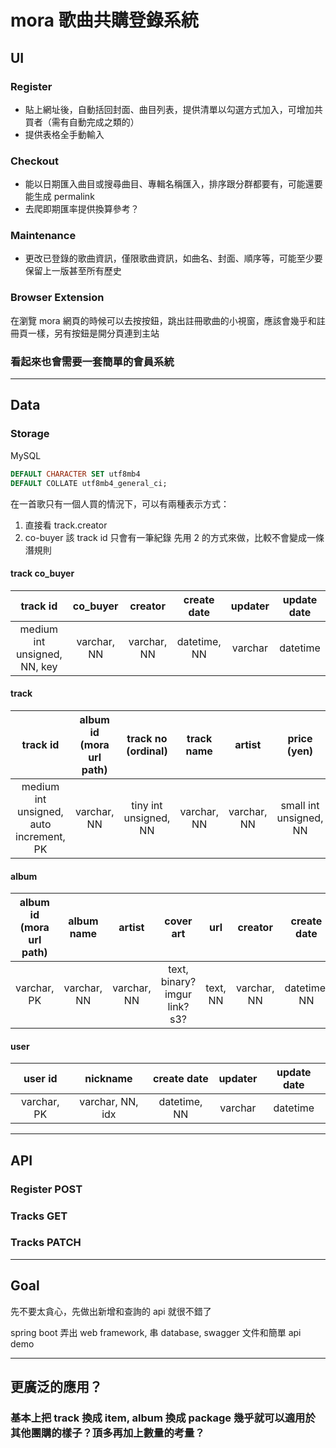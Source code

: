 # mora 歌曲共購登錄系統

## UI

### Register
- 貼上網址後，自動括回封面、曲目列表，提供清單以勾選方式加入，可增加共買者（需有自動完成之類的）
- 提供表格全手動輸入

### Checkout
- 能以日期匯入曲目或搜尋曲目、專輯名稱匯入，排序跟分群都要有，可能還要能生成 permalink
- 去爬即期匯率提供換算參考？

### Maintenance
- 更改已登錄的歌曲資訊，僅限歌曲資訊，如曲名、封面、順序等，可能至少要保留上一版甚至所有歷史

### Browser Extension
在瀏覽 mora 網頁的時候可以去按按鈕，跳出註冊歌曲的小視窗，應該會幾乎和註冊頁一樣，另有按鈕是開分頁連到主站

### 看起來也會需要一套簡單的會員系統

---
## Data

### Storage
MySQL
```sql
DEFAULT CHARACTER SET utf8mb4
DEFAULT COLLATE utf8mb4_general_ci;
```

在一首歌只有一個人買的情況下，可以有兩種表示方式：
1. 直接看 track.creator
2. co-buyer 該 track id 只會有一筆紀錄
先用 2 的方式來做，比較不會變成一條潛規則



#### track co_buyer
|           track id           |  co_buyer   |   creator   | create date  | updater | update date |
| :--------------------------: | :---------: | :---------: | :----------: | :-----: | :---------: |
| medium int unsigned, NN, key | varchar, NN | varchar, NN | datetime, NN | varchar |  datetime   |

#### track
|                track id                 | album id (mora url path) |  track no (ordinal)   | track name  |   artist    |      price (yen)       | purchase date |   creator   | create date  | updater | update date |
| :-------------------------------------: | :----------------------: | :-------------------: | :---------: | :---------: | :--------------------: | :-----------: | :---------: | :----------: | :-----: | :---------: |
| medium int unsigned, auto increment, PK |       varchar, NN        | tiny int unsigned, NN | varchar, NN | varchar, NN | small int unsigned, NN |   datetime    | varchar, NN | datetime, NN | varchar |  datetime   |

#### album
| album id  (mora url path) | album name  |   artist    |           cover art           |   url    |   creator   | create date  | updater | update date |
| :-----------------------: | :---------: | :---------: | :---------------------------: | :------: | :---------: | :----------: | :-----: | :---------: |
|        varchar, PK        | varchar, NN | varchar, NN | text, binary? imgur link? s3? | text, NN | varchar, NN | datetime, NN | varchar |  datetime   |

#### user
|   user id   |     nickname     | create date  | updater | update date |
| :---------: | :--------------: | :----------: | :-----: | :---------: |
| varchar, PK | varchar, NN, idx | datetime, NN | varchar |  datetime   |

---
## API

### Register POST

### Tracks GET

### Tracks PATCH

---
## Goal

先不要太貪心，先做出新增和查詢的 api 就很不錯了

spring boot 弄出 web framework, 串 database, swagger 文件和簡單 api demo

---
## 更廣泛的應用？

### 基本上把 track 換成 item, album 換成 package 幾乎就可以適用於其他團購的樣子？頂多再加上數量的考量？